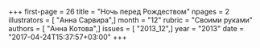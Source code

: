 +++
first-page = 26
title = "Ночь перед Рождеством"
npages = 2
illustrators = [ "Анна Сарвира",]
month = "12"
rubric = "Своими руками"
authors = [ "Анна Котова",]
issues = [ "2013_12",]
year = "2013"
date = "2017-04-24T15:37:57+03:00"
+++

